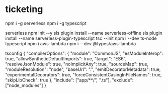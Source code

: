 # ticketing
npm i -g serverless
npm i -g typescript

serverless
npm init --y
sls plugin install --name serverless-offline
sls plugin install --name serverless-plugin-typescript
tsc --init
npm i --dev ts-node typescript
npm i aws-lambda
npm i --dev @types/aws-lambda

tsconfig 
{
  "compilerOptions": {
    "module": "CommonJS",
    "esModuleInterop": true,
    "allowSyntheticDefaultImports": true,
    "target": "ES6",
    "resolveJsonModule": true,
    "noImplicitAny": true,
    "sourceMap": true,
    "moduleResolution": "node",
    "baseUrl": ".",
    "emitDecoratorMetadata": true,
    "experimentalDecorators": true,
    "forceConsistentCasingInFileNames": true,
    "skipLibCheck": true
  },
  "include": ["app/**/*", "*.ts"],
  "exclude": ["node_modules"]
}



